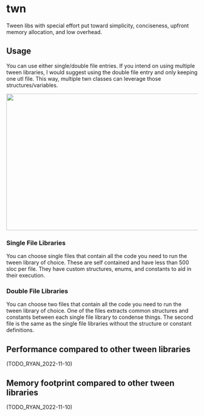# twn
Tween libs with special effort put toward simplicity, conciseness, upfront memory allocation, and low overhead.

## Usage
You can use either single/double file entries. If you intend on using multiple tween libraries, I would suggest using the double file entry and only keeping one utl file. This way, multiple twn classes can leverage those structures/variables.

<img src="https://github.com/rchanlatte95/twn/blob/main/README_GIFs/unity_showcase.gif" width="640" height="360" />

### Single File Libraries
You can choose single files that contain all the code you need to run the tween library of choice. These are self contained and have less than 500 sloc per file. They have custom structures, enums, and constants to aid in their execution.

### Double File Libraries
You can choose two files that contain all the code you need to run the tween library of choice. One of the files extracts common structures and constants between each single file library to condense things. The second file is the same as the single file libraries without the structure or constant definitions.

## Performance compared to other tween libraries
(TODO_RYAN_2022-11-10)

## Memory footprint compared to other tween libraries
(TODO_RYAN_2022-11-10)
